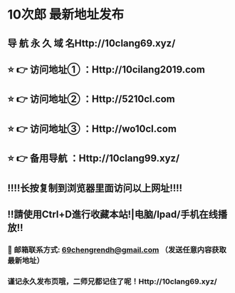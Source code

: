 
# 10次郎   最新地址发布 

## 导 航 永 久 域 名Http://10clang69.xyz/

## ⭐️ 👉 访问地址① ：Http://10cilang2019.com

## ⭐️ 👉 访问地址② ：Http://5210cl.com

## ⭐️ 👉 访问地址③ ：Http://wo10cl.com

## ⭐️ 👉 备用导航 ：Http://10clang99.xyz/

## ‼️‼️长按复制到浏览器里面访问以上网址‼️‼️
## ‼️請使用Ctrl+D進行收藏本站!|电脑/Ipad/手机在线播放‼️
### 📧 邮箱联系方式: 69chengrendh@gmail.com （发送任意内容获取最新地址）
### 谨记永久发布页哦，二师兄都记住了呢！Http://10clang69.xyz/
